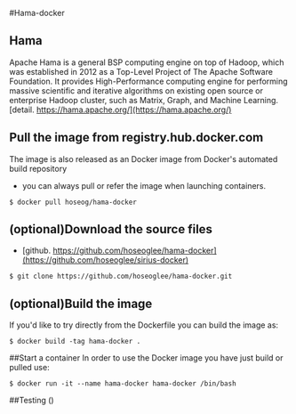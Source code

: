 #Hama-docker

## Hama
Apache Hama is a general BSP computing engine on top of Hadoop, which was established in 2012 as a Top-Level Project of The Apache Software Foundation. It provides High-Performance computing engine for performing massive scientific and iterative algorithms on existing open source or enterprise Hadoop cluster, such as Matrix, Graph, and Machine Learning.[detail. https://hama.apache.org/](https://hama.apache.org/) 

## Pull the image from registry.hub.docker.com
The image is also released as an Docker image from Docker's automated build repository 
- you can always pull or refer the image when launching containers.
```
$ docker pull hoseog/hama-docker
```

## (optional)Download the source files
* [github. https://github.com/hoseoglee/hama-docker](https://github.com/hoseoglee/sirius-docker)
```
$ git clone https://github.com/hoseoglee/hama-docker.git
```

## (optional)Build the image
If you'd like to try directly from the Dockerfile you can build the image as:
```
$ docker build -tag hama-docker .
```

##Start a container
In order to use the Docker image you have just build or pulled use:
```
$ docker run -it --name hama-docker hama-docker /bin/bash
```

##Testing ()

